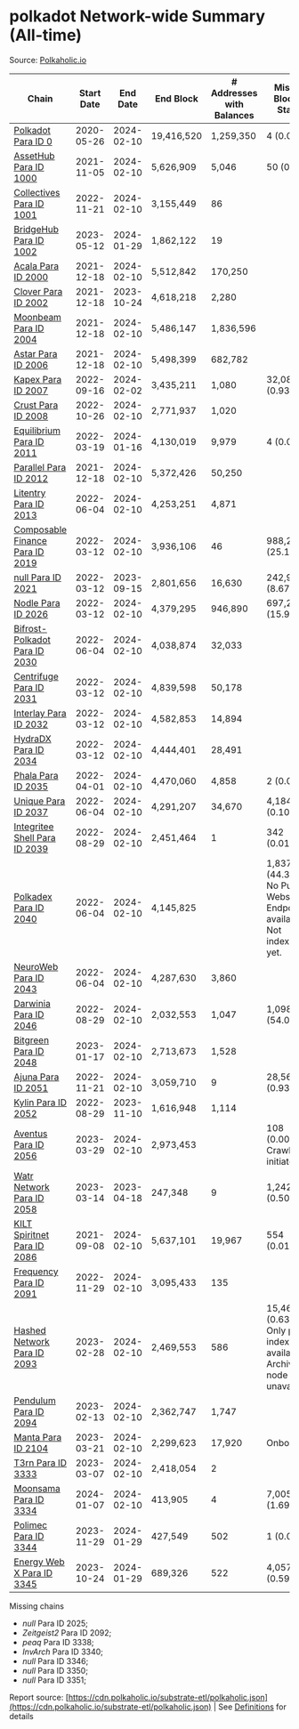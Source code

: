 # polkadot Network-wide Summary (All-time)

Source: [Polkaholic.io](https://polkaholic.io)


| Chain            | Start Date | End Date | End Block | # Addresses with Balances | Missing Blocks / Status |
| ---------------- | ---------- | ---------| --------- | ------------------------- | ----------------------- |
| [Polkadot Para ID 0](/polkadot/0-polkadot) | 2020-05-26 | 2024-02-10 | 19,416,520 |  1,259,350 | 4 (0.00%)  |
| [AssetHub Para ID 1000](/polkadot/1000-assethub) | 2021-11-05 | 2024-02-10 | 5,626,909 |  5,046 | 50 (0.00%)  |
| [Collectives Para ID 1001](/polkadot/1001-collectives) | 2022-11-21 | 2024-02-10 | 3,155,449 |  86 |    |
| [BridgeHub Para ID 1002](/polkadot/1002-bridgehub) | 2023-05-12 | 2024-01-29 | 1,862,122 |  19 |    |
| [Acala Para ID 2000](/polkadot/2000-acala) | 2021-12-18 | 2024-02-10 | 5,512,842 |  170,250 |    |
| [Clover Para ID 2002](/polkadot/2002-clover) | 2021-12-18 | 2023-10-24 | 4,618,218 |  2,280 |    |
| [Moonbeam Para ID 2004](/polkadot/2004-moonbeam) | 2021-12-18 | 2024-02-10 | 5,486,147 |  1,836,596 |    |
| [Astar Para ID 2006](/polkadot/2006-astar) | 2021-12-18 | 2024-02-10 | 5,498,399 |  682,782 |    |
| [Kapex Para ID 2007](/polkadot/2007-kapex) | 2022-09-16 | 2024-02-02 | 3,435,211 |  1,080 | 32,085 (0.93%)  |
| [Crust Para ID 2008](/polkadot/2008-crust) | 2022-10-26 | 2024-02-10 | 2,771,937 |  1,020 |    |
| [Equilibrium Para ID 2011](/polkadot/2011-equilibrium) | 2022-03-19 | 2024-01-16 | 4,130,019 |  9,979 | 4 (0.00%)  |
| [Parallel Para ID 2012](/polkadot/2012-parallel) | 2021-12-18 | 2024-02-10 | 5,372,426 |  50,250 |    |
| [Litentry Para ID 2013](/polkadot/2013-litentry) | 2022-06-04 | 2024-02-10 | 4,253,251 |  4,871 |    |
| [Composable Finance Para ID 2019](/polkadot/2019-composable) | 2022-03-12 | 2024-02-10 | 3,936,106 |  46 | 988,228 (25.11%)  |
| [null Para ID 2021](/polkadot/2021-efinity) | 2022-03-12 | 2023-09-15 | 2,801,656 |  16,630 | 242,949 (8.67%)  |
| [Nodle Para ID 2026](/polkadot/2026-nodle) | 2022-03-12 | 2024-02-10 | 4,379,295 |  946,890 | 697,249 (15.92%)  |
| [Bifrost-Polkadot Para ID 2030](/polkadot/2030-bifrost) | 2022-06-04 | 2024-02-10 | 4,038,874 |  32,033 |    |
| [Centrifuge Para ID 2031](/polkadot/2031-centrifuge) | 2022-03-12 | 2024-02-10 | 4,839,598 |  50,178 |    |
| [Interlay Para ID 2032](/polkadot/2032-interlay) | 2022-03-12 | 2024-02-10 | 4,582,853 |  14,894 |    |
| [HydraDX Para ID 2034](/polkadot/2034-hydradx) | 2022-03-12 | 2024-02-10 | 4,444,401 |  28,491 |    |
| [Phala Para ID 2035](/polkadot/2035-phala) | 2022-04-01 | 2024-02-10 | 4,470,060 |  4,858 | 2 (0.00%)  |
| [Unique Para ID 2037](/polkadot/2037-unique) | 2022-06-04 | 2024-02-10 | 4,291,207 |  34,670 | 4,184 (0.10%)  |
| [Integritee Shell Para ID 2039](/polkadot/2039-integritee) | 2022-08-29 | 2024-02-10 | 2,451,464 |  1 | 342 (0.01%)  |
| [Polkadex Para ID 2040](/polkadot/2040-polkadex) | 2022-06-04 | 2024-02-10 | 4,145,825 |   | 1,837,152 (44.31%) No Public Websocket Endpoint available: Not indexing yet. |
| [NeuroWeb Para ID 2043](/polkadot/2043-neuroweb) | 2022-06-04 | 2024-02-10 | 4,287,630 |  3,860 |    |
| [Darwinia Para ID 2046](/polkadot/2046-darwinia) | 2022-08-29 | 2024-02-10 | 2,032,553 |  1,047 | 1,098,047 (54.02%)  |
| [Bitgreen Para ID 2048](/polkadot/2048-bitgreen) | 2023-01-17 | 2024-02-10 | 2,713,673 |  1,528 |    |
| [Ajuna Para ID 2051](/polkadot/2051-ajuna) | 2022-11-21 | 2024-02-10 | 3,059,710 |  9 | 28,565 (0.93%)  |
| [Kylin Para ID 2052](/polkadot/2052-kylin) | 2022-08-29 | 2023-11-10 | 1,616,948 |  1,114 |    |
| [Aventus Para ID 2056](/polkadot/2056-aventus) | 2023-03-29 | 2024-02-10 | 2,973,453 |   | 108 (0.00%) Crawling initiated |
| [Watr Network Para ID 2058](/polkadot/2058-watr) | 2023-03-14 | 2023-04-18 | 247,348 |  9 | 1,242 (0.50%)  |
| [KILT Spiritnet Para ID 2086](/polkadot/2086-kilt) | 2021-09-08 | 2024-02-10 | 5,637,101 |  19,967 | 554 (0.01%)  |
| [Frequency Para ID 2091](/polkadot/2091-frequency) | 2022-11-29 | 2024-02-10 | 3,095,433 |  135 |    |
| [Hashed Network Para ID 2093](/polkadot/2093-hashed) | 2023-02-28 | 2024-02-10 | 2,469,553 |  586 | 15,464 (0.63%) Only partial index available: Archive node unavailable |
| [Pendulum Para ID 2094](/polkadot/2094-pendulum) | 2023-02-13 | 2024-02-10 | 2,362,747 |  1,747 |    |
| [Manta Para ID 2104](/polkadot/2104-manta) | 2023-03-21 | 2024-02-10 | 2,299,623 |  17,920 |   Onboarding |
| [T3rn Para ID 3333](/polkadot/3333-t3rn) | 2023-03-07 | 2024-02-10 | 2,418,054 |  2 |    |
| [Moonsama Para ID 3334](/polkadot/3334-moonsama) | 2024-01-07 | 2024-02-10 | 413,905 |  4 | 7,005 (1.69%)  |
| [Polimec Para ID 3344](/polkadot/3344-polimec) | 2023-11-29 | 2024-01-29 | 427,549 |  502 | 1 (0.00%)  |
| [Energy Web X Para ID 3345](/polkadot/3345-energywebx) | 2023-10-24 | 2024-01-29 | 689,326 |  522 | 4,057 (0.59%)  |

Missing chains


* *null* Para ID 2025; 
* *Zeitgeist2* Para ID 2092; 
* *peaq* Para ID 3338; 
* *InvArch* Para ID 3340; 
* *null* Para ID 3346; 
* *null* Para ID 3350; 
* *null* Para ID 3351; 

Report source: [https://cdn.polkaholic.io/substrate-etl/polkaholic.json](https://cdn.polkaholic.io/substrate-etl/polkaholic.json) | See [Definitions](/DEFINITIONS.md) for details
